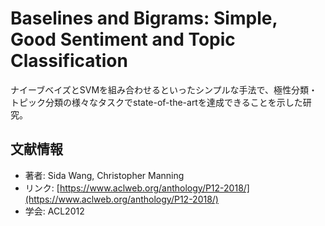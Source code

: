 # Baselines and Bigrams: Simple, Good Sentiment and Topic Classification

ナイーブベイズとSVMを組み合わせるといったシンプルな手法で、極性分類・トピック分類の様々なタスクでstate-of-the-artを達成できることを示した研究。



## 文献情報

- 著者: Sida Wang, Christopher Manning
- リンク: [https://www.aclweb.org/anthology/P12-2018/](https://www.aclweb.org/anthology/P12-2018/)
- 学会: ACL2012



